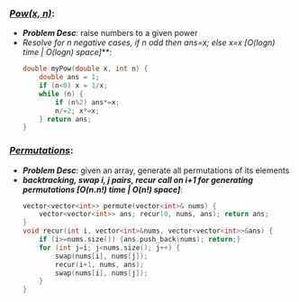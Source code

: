 ### ***[Pow(x, n)](https://leetcode.com/problems/powx-n/)***:
- ***Problem Desc***: raise numbers to a given power 
- ***Resolve for n negative cases, if n odd then ans*=x; else x*=x [O(logn) time | O(logn) space]***:
  ```cpp
  double myPow(double x, int n) {
      double ans = 1;
      if (n<0) x = 1/x;
      while (n) {
          if (n%2) ans*=x;
          n/=2; x*=x;
      } return ans;
  }
  ```

### ***[Permutations](https://leetcode.com/problems/permutations/)***:
- ***Problem Desc***: given an array, generate all permutations of its elements
- ***backtracking, swap i, j pairs, recur call on i+1 for generating permutations [O(n.n!) time | O(n!) space]***:
  ```cpp
  vector<vector<int>> permute(vector<int>& nums) {
      vector<vector<int>> ans; recur(0, nums, ans); return ans;
  }
  void recur(int i, vector<int>&nums, vector<vector<int>>&ans) {
      if (i>=nums.size()) {ans.push_back(nums); return;}
      for (int j=i; j<nums.size(); j++) {
          swap(nums[i], nums[j]);
          recur(i+1, nums, ans);
          swap(nums[i], nums[j]);
      }
  }
  ```
